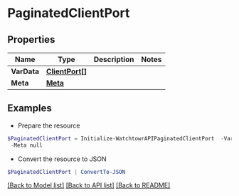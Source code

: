 # PaginatedClientPort
## Properties

Name | Type | Description | Notes
------------ | ------------- | ------------- | -------------
**VarData** | [**ClientPort[]**](ClientPort.md) |  | 
**Meta** | [**Meta**](Meta.md) |  | 

## Examples

- Prepare the resource
```powershell
$PaginatedClientPort = Initialize-WatchtowrAPIPaginatedClientPort  -VarData null `
 -Meta null
```

- Convert the resource to JSON
```powershell
$PaginatedClientPort | ConvertTo-JSON
```

[[Back to Model list]](../README.md#documentation-for-models) [[Back to API list]](../README.md#documentation-for-api-endpoints) [[Back to README]](../README.md)

